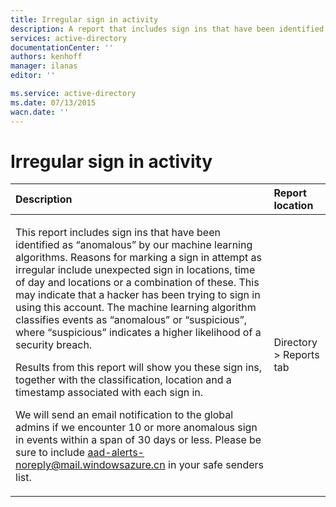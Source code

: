 ```yaml
---
title: Irregular sign in activity
description: A report that includes sign ins that have been identified as anomalous by our machine learning algorithms.
services: active-directory
documentationCenter: ''
authors: kenhoff
manager: ilanas
editor: ''

ms.service: active-directory
ms.date: 07/13/2015
wacn.date: ''
---
```


# Irregular sign in activity

| Description        | Report location |
| :-------------     | :-------        |
| <p>This report includes sign ins that have been identified as “anomalous” by our machine learning algorithms. Reasons for marking a sign in attempt as irregular include unexpected sign in locations, time of day and locations or a combination of these. This may indicate that a hacker has been trying to sign in using this account. The machine learning algorithm classifies events as “anomalous” or “suspicious”, where “suspicious” indicates a higher likelihood of a security breach.</p><p>Results from this report will show you these sign ins, together with the classification, location and a timestamp associated with each sign in.</p><p>We will send an email notification to the global admins if we encounter 10 or more anomalous sign in events within a span of 30 days or less. Please be sure to include aad-alerts-noreply@mail.windowsazure.cn in your safe senders list.</p> | Directory > Reports tab |